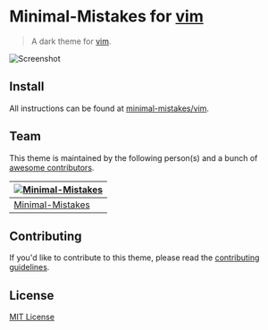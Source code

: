# Minimal-Mistakes for [vim](https://www.vim.org/)

> A dark theme for [vim](https://www.vim.org/).

![Screenshot](https://raw.githubusercontent.com/minimal-mistakes/vim/main/screenshot.png)

## Install

All instructions can be found at [minimal-mistakes/vim](https://minimal-mistakes.xyz/apps/terminals/vim).

## Team

This theme is maintained by the following person(s) and a bunch of [awesome contributors](https://github.com/minimal-mistakes/vim/graphs/contributors).

| [![Minimal-Mistakes](https://avatars.githubusercontent.com/u/99121492?s=125)](https://github.com/Minimal-Mistakes) |
| ------------------------------------------------------------------------------------------------------------------ |
| [Minimal-Mistakes](https://github.com/Minimal-Mistakes)                                                            |

## Contributing

If you'd like to contribute to this theme, please read the [contributing guidelines](./.github/CONTRIBUTING.md).

## License

[MIT License](./LICENSE)

